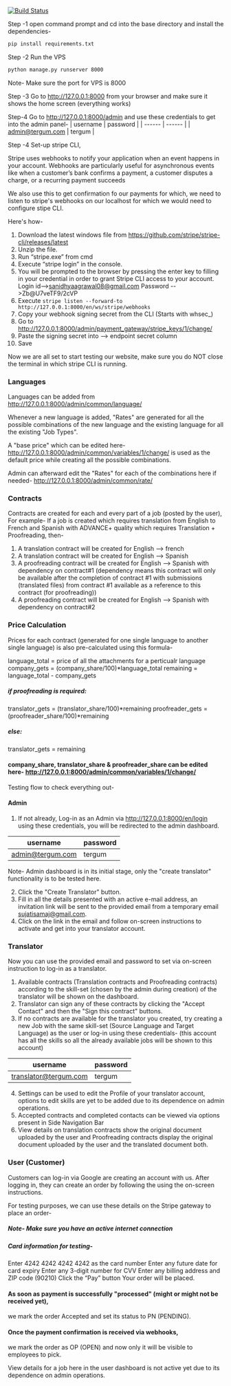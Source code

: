 

[![Build Status](https://i.ibb.co/VTLVs4N/tergum-green-4.png)]()

Step -1
open command prompt and cd into the base directory and install the dependencies-
```sh
pip install requirements.txt
```
Step -2
Run the VPS
```sh
python manage.py runserver 8000
```
Note- Make sure the port for VPS is  8000

Step -3
Go to http://127.0.0.1:8000 from your browser and make sure it shows the home screen (everything works)

Step-4 
Go to http://127.0.0.1:8000/admin and use these credentials to get into the admin panel-
| username | password |
| ------ | ------ |
|  admin@tergum.com  | tergum |

Step -4
Set-up stripe CLI,

Stripe uses webhooks to notify your application when an event happens 
in your account. Webhooks are particularly useful for asynchronous 
events like when a customer’s bank confirms a payment, a customer 
disputes a charge, or a recurring payment succeeds

We also use this to get confirmation fo our payments for which, we need to listen to stripe's webhooks on our localhost for which we would need to configure stipe CLI.

Here's how-
1. Download the latest windows file from https://github.com/stripe/stripe-cli/releases/latest
2. Unzip the file.
3. Run “stripe.exe” from cmd
4. Execute “stripe login” in the console. 
5. You will be prompted to the browser by pressing the enter key to filling in your credential in order to grant Stripe CLI access to your account. 
Login id-->sanidhyaagrawal08@gmail.com
Password -->Zb@U7veTF9/2cVP
6.  Execute ```stripe listen --forward-to http://127.0.0.1:8000/en/ws/stripe/webhooks ```
7. Copy your webhook signing secret from the CLI (Starts with whsec_)
8. Go to http://127.0.0.1:8000/admin/payment_gateway/stripe_keys/1/change/
9. Paste the signing secret into --> endpoint secret column
10. Save

Now we are all set to start testing our website, make sure you do NOT close the terminal in which stripe CLI is running.

### Languages
Languages can be added from http://127.0.0.1:8000/admin/common/language/

Whenever a new language is added, "Rates" are generated for all the possible combinations of the new language and the existing language for all the existing "Job Types".

A "base price" which can be edited here- http://127.0.0.1:8000/admin/common/variables/1/change/ is used as the default price while creating all the possible combinations. 

Admin can afterward edit the "Rates" for each of the combinations here if needed- http://127.0.0.1:8000/admin/common/rate/ 

### Contracts
Contracts are created for each and every part of a job (posted by the user), For example-
If a job is created which requires translation from English to French and Spanish with ADVANCE+ quality which requires Translation + Proofreading, then-
1. A translation contract will be created for English --> french
2. A translation contract will be created for English --> Spanish
3. A proofreading contract will be created for English --> Spanish with dependency on contract#1 (dependency means this contract will only be available after the completion of contract #1 with submissions (translated files) from contract #1 available as a reference to this contract (for proofreading))
4. A proofreading contract will be created for English --> Spanish with dependency on contract#2

### Price Calculation
Prices for each contract (generated for one single language to another single language) is also pre-calculated using this formula-

language_total = price of all the attachments for a perticualr language
company_gets = (company_share/100)*language_total
remaining = language_total - company_gets

##### if proofreading is required:

  translator_gets = (translator_share/100)*remaining
  proofreader_gets = (proofreader_share/100)*remaining
  
##### else:

  translator_gets = remaining

#### company_share, translator_share & proofreader_share can be edited here- http://127.0.0.1:8000/admin/common/variables/1/change/

Testing flow to check everything out-
#### Admin
1. If not already, Log-in as an Admin via http://127.0.0.1:8000/en/login using these credentials, you will be redirected to the admin dashboard.

| username | password |
| ------ | ------ |
|  admin@tergum.com  | tergum |

Note- Admin dashboard is in its initial stage, only the "create translator" functionality is to be tested here.

2. Click the "Create Translator" button.
3. Fill in all the details presented with an active e-mail address, an invitation link will be sent to the provided email from a temporary email sujatisamaj@gmail.com.
4. Click on the link in the email and follow on-screen instructions to activate and get into your translator account.

### Translator
Now you can use the provided email and password to set via on-screen instruction to log-in as a translator.

1. Available contracts (Translation contracts and Proofreading contracts) according to the skill-set (chosen by the admin during creation) of the translator will be shown on the dashboard. 
2. Translator can sign any of these contracts by clicking the "Accept Contact" and then the "Sign this contract" buttons.
3. If no contracts are available for the translator you created, try creating a new Job with the same skill-set (Source Language and Target Language) as the user or log-in using these credentials- (this account has all the skills so all the already available jobs will be shown to this account)

| username | password |
| ------ | ------ |
|  translator@tergum.com  | tergum |

4. Settings can be used to edit the Profile of your translator account, options to edit skills are yet to be added due to its dependence on admin operations.
5. Accepted contracts and completed contacts can be viewed via options present in Side Navigation Bar
6. View details on translation contracts show the original document uploaded by the user and Proofreading contracts display the original document uploaded by the user and the translated document both.

### User (Customer)
Customers can log-in via Google are creating an account with us. 
After logging in, they can create an order by following the using the on-screen instructions.

For testing purposes, we can use these details on the Stripe gateway to place an order-

##### Note- Make sure you have an active internet connection
 
##### Card information for testing-
Enter 4242 4242 4242 4242 as the card number
Enter any future date for card expiry
Enter any 3-digit number for CVV
Enter any billing address and ZIP code (90210)
Click the “Pay” button
Your order will be placed.

#### As soon as payment is successfully "processed" (might or might not be received yet),
we mark the order Accepted and set its status to PN (PENDING).

#### Once the payment confirmation is received via webhooks, 
we mark the order as OP (OPEN) and now only it will be visible 
to employees to pick. 

View details for a job here in the user dashboard is not active yet due to its dependence on admin operations.




